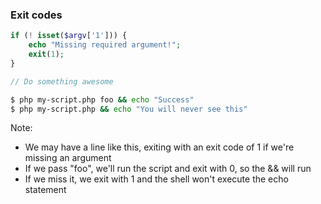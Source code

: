 ### Exit codes

```php
if (! isset($argv['1'])) {
	echo "Missing required argument!";
	exit(1);
}

// Do something awesome
```

```sh
$ php my-script.php foo && echo "Success"
$ php my-script.php && echo "You will never see this"
```
<!-- .element: class="fragment" -->

Note:

* We may have a line like this, exiting with an exit code of 1 if we're missing an argument
* If we pass "foo", we'll run the script and exit with 0, so the && will run
* If we miss it, we exit with 1 and the shell won't execute the echo statement
